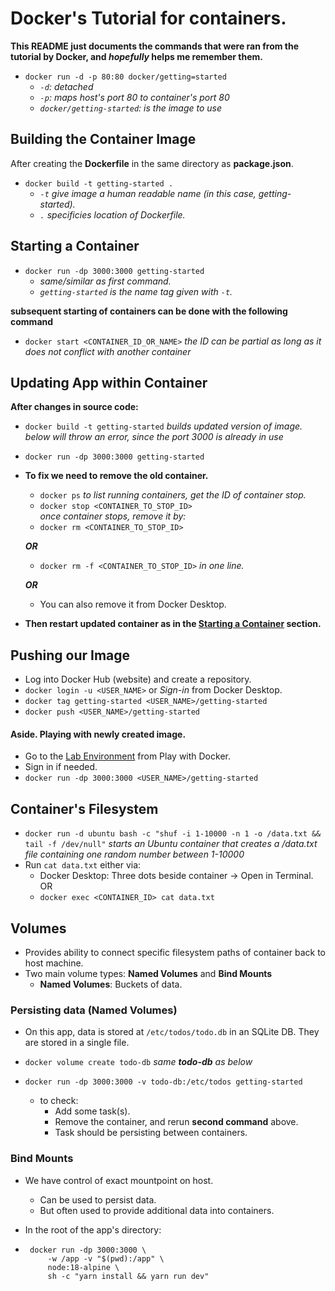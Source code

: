 # Docker's Tutorial for containers.  

**This README just documents the commands that were ran from the tutorial by Docker, and *hopefully* helps me remember them.**  

- `docker run -d -p 80:80 docker/getting=started`  
	- *`-d`: detached*  
	- *`-p`: maps host's port 80 to container's port 80*  
	- *`docker/getting-started`: is the image to use*  

## Building the Container Image

After creating the **Dockerfile** in the same directory as **package.json**.

- `docker build -t getting-started .`  
	- *`-t` give image a human readable name (in this case, getting-started).*  
	- *`.` specificies location of Dockerfile.*

## Starting a Container  

- `docker run -dp 3000:3000 getting-started`  
	- *same/similar as first command.*
	- *`getting-started` is the name tag given with `-t`.*  

**subsequent starting of containers can be done with the following command**  
- `docker start <CONTAINER_ID_OR_NAME>` *the ID can be partial as long as it does not conflict with another container*

## Updating App within Container

**After changes in source code:**  
- `docker build -t getting-started` *builds updated version of image.*  
*below will throw an error, since the port 3000 is already in use*  
- `docker run -dp 3000:3000 getting-started`  

- **To fix we need to remove the old container.**  
	- `docker ps` *to list running containers, get the ID of container stop.*  
	- `docker stop <CONTAINER_TO_STOP_ID>`  
	*once container stops, remove it by:*  
	- `docker rm <CONTAINER_TO_STOP_ID>`

	***OR***  

	- `docker rm -f <CONTAINER_TO_STOP_ID>` *in one line.*  

	***OR***  

	- You can also remove it from Docker Desktop.  

- **Then restart updated container as in the [Starting a Container](#starting-a-container) section.**  

## Pushing our Image  
- Log into Docker Hub (website) and create a repository.  
- `docker login -u <USER_NAME>` or *Sign-in* from Docker Desktop.  
- `docker tag getting-started <USER_NAME>/getting-started`  
- `docker push <USER_NAME>/getting-started`  

#### Aside. Playing with newly created image.  
- Go to the [Lab Environment](https://labs.play-with-docker.com/) from Play with Docker.
- Sign in if needed.
- `docker run -dp 3000:3000 <USER_NAME>/getting-started`  

## Container's Filesystem  
- `docker run -d ubuntu bash -c "shuf -i 1-10000 -n 1 -o /data.txt && tail -f /dev/null"` *starts an Ubuntu container that creates a /data.txt file containing one random number between 1-10000*  
- Run `cat data.txt` either via: 
	- Docker Desktop: Three dots beside container -> Open in Terminal.  
	OR  
	- `docker exec <CONTAINER_ID> cat data.txt`  

## Volumes  
- Provides ability to connect specific filesystem paths of container back to host machine.  
- Two main volume types: **Named Volumes** and **Bind Mounts**  
	- **Named Volumes**: Buckets of data.

### Persisting data (Named Volumes)
- On this app, data is stored at `/etc/todos/todo.db` in an SQLite DB. They are stored in a single file.  
- `docker volume create todo-db`  *same **todo-db** as below*
- `docker run -dp 3000:3000 -v todo-db:/etc/todos getting-started`  

	- to check:  
		- Add some task(s).  
		- Remove the container, and rerun **second command** above.  
		- Task should be persisting between containers.

### Bind Mounts  
- We have control of exact mountpoint on host.  
	- Can be used to persist data.  
	- But often used to provide additional data into containers.  

- In the root of the app's directory:  
 - ```
	docker run -dp 3000:3000 \
		-w /app -v "$(pwd):/app" \
		node:18-alpine \
		sh -c "yarn install && yarn run dev"
	```
